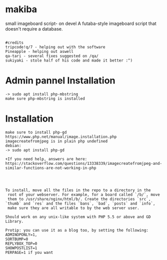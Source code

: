 # makiba
small imageboard script- on devel
A futaba-style imageboard script that doesn't require a database.
~~~~~~~~~~~~~~~~~~~

#credits
tripcode!q/7 - helping out with the software
Pineapple - helping out aswell
qa-tari - several fixes suggested on /qa/
sukiyaki - stole half of his code and made it better :^)
~~~~~~~~~~~~~~~~~~~

# Admin pannel Installation
~~~~~~~~~~~~
-> sudo apt install php-mbstring
make sure php-mbstring is installed

~~~~~~~~~~~~
# Installation
~~~~~~~~~~~~
make sure to install php-gd
https://www.php.net/manual/image.installation.php
imagecreatefromjpeg is in plain php undefined
debian:
-> sudo apt install php-gd

+If you need help, answers are here: https://stackoverflow.com/questions/13338339/imagecreatefromjpeg-and-similar-functions-are-not-working-in-php




To install, move all the files in the repo to a directory in the
 root of your webserver. For example, for a board called `/b/`, move
 them to /usr/share/nginx/html/b/. Create the directories `src`,
`thumb` and `res` and the files `bans`, `bad`, `posts` and `info`,
 make sure they are all writable to by the web server user.

Should work on any unix-like system with PHP 5.5 or above and GD Library.

Protip: you can use it as a blog too, by setting the following:
ADMINOPONLY=1,
SORTBUMP=0
REPLYBOX_TOP=0
SHOWPOSTLIST=1
PERPAGE=1 if you want 
